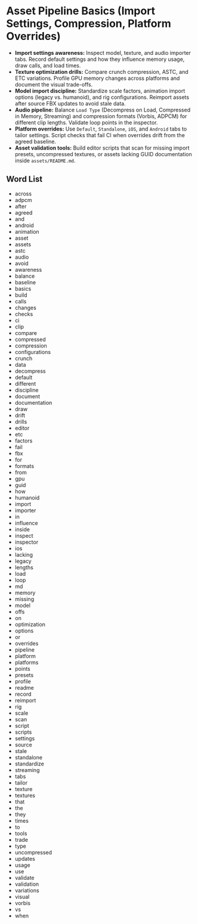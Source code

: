 # Asset Pipeline Basics (Import Settings, Compression, Platform Overrides)
- **Import settings awareness:** Inspect model, texture, and audio importer tabs. Record default settings and how they influence memory usage, draw calls, and load times.
- **Texture optimization drills:** Compare crunch compression, ASTC, and ETC variations. Profile GPU memory changes across platforms and document the visual trade-offs.
- **Model import discipline:** Standardize scale factors, animation import options (legacy vs. humanoid), and rig configurations. Reimport assets after source FBX updates to avoid stale data.
- **Audio pipeline:** Balance `Load Type` (Decompress on Load, Compressed in Memory, Streaming) and compression formats (Vorbis, ADPCM) for different clip lengths. Validate loop points in the inspector.
- **Platform overrides:** Use `Default`, `Standalone`, `iOS`, and `Android` tabs to tailor settings. Script checks that fail CI when overrides drift from the agreed baseline.
- **Asset validation tools:** Build editor scripts that scan for missing import presets, uncompressed textures, or assets lacking GUID documentation inside `assets/README.md`.

## Word List
- across
- adpcm
- after
- agreed
- and
- android
- animation
- asset
- assets
- astc
- audio
- avoid
- awareness
- balance
- baseline
- basics
- build
- calls
- changes
- checks
- ci
- clip
- compare
- compressed
- compression
- configurations
- crunch
- data
- decompress
- default
- different
- discipline
- document
- documentation
- draw
- drift
- drills
- editor
- etc
- factors
- fail
- fbx
- for
- formats
- from
- gpu
- guid
- how
- humanoid
- import
- importer
- in
- influence
- inside
- inspect
- inspector
- ios
- lacking
- legacy
- lengths
- load
- loop
- md
- memory
- missing
- model
- offs
- on
- optimization
- options
- or
- overrides
- pipeline
- platform
- platforms
- points
- presets
- profile
- readme
- record
- reimport
- rig
- scale
- scan
- script
- scripts
- settings
- source
- stale
- standalone
- standardize
- streaming
- tabs
- tailor
- texture
- textures
- that
- the
- they
- times
- to
- tools
- trade
- type
- uncompressed
- updates
- usage
- use
- validate
- validation
- variations
- visual
- vorbis
- vs
- when
